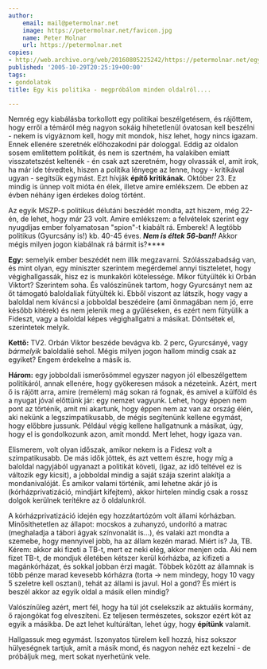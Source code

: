 ```yaml
---
author:
    email: mail@petermolnar.net
    image: https://petermolnar.net/favicon.jpg
    name: Peter Molnar
    url: https://petermolnar.net
copies:
- http://web.archive.org/web/20160805225242/https://petermolnar.net/egy-kis-politika-megprobalom-minden-oldalrol/
published: '2005-10-29T20:25:19+00:00'
tags:
- gondolatok
title: Egy kis politika - megpróbálom minden oldalról....

---
```


Nemrég egy kiabálásba torkollott egy politikai beszélgetésem, és
rájöttem, hogy erről a témáról még nagyon sokáig hihetetlenül óvatosan
kell beszélni - nekem is vigyáznom kell, hogy mit mondok, hisz lehet,
hogy nincs igazam. Ennek ellenére szeretnék előhozakodni pár dologgal.
Eddig az oldalon sosem említettem politikát, és nem is szertném, ha
valakiben emiatt visszatetszést keltenék - én csak azt szeretném, hogy
olvassák el, amit írok, ha már ide tévedtek, hiszen a politika lényege
az lenne, hogy - kritikával ugyan - segítsük egymást. Ezt hívják **építő
kritikának.** Október 23. Ez mindig is ünnep volt mióta én élek, illetve
amire emlékszem. De ebben az évben néhány igen érdekes dolog történt.

Az egyik MSZP-s politikus délutáni beszédét mondta, azt hiszem, még
22-én, de lehet, hogy már 23 volt. Amire emlékszem: a felvételek szerint
egy nyugdíjas ember folyamatosan "spion"-t kiabált rá. Emberek! A
legtöbb politikus (Gyurcsány is!) kb. 40-45 éves. ***Nem is éltek
56-ban!!*** Akkor mégis milyen jogon kiabálnak rá bármit is?\*\*\*\*

**Egy:** semelyik ember beszédét nem illik megzavarni. Szólásszabadság
van, és mint olyan, egy miniszter szerintem megérdemel annyi
tiszteletet, hogy végighallgassák, hisz ez is munkaköri kötelessége.
Mikor fütyülték ki Orbán Viktort? Szerintem soha. És valószínűnek
tartom, hogy Gyurcsányt nem az őt támogató baloldaliak fütyülték ki.
Ebből viszont az látszik, hogy vagy a baloldal nem kíváncsi a jobboldal
beszédeire (ami önmagában nem jó, erre később kitérek) és nem jelenik
meg a gyűléseken, és ezért nem fütyülik a Fideszt, vagy a baloldal képes
végighallgatni a másikat. Döntsétek el, szerintetek melyik.

**Kettő:** TV2. Orbán Viktor beszéde bevágva kb. 2 perc, Gyurcsányé,
vagy *bármelyik* baloldalié sehol. Mégis milyen jogon hallom mindig csak
az egyiket? Engem érdekelne a másik is.

**Három:** egy jobboldali ismerősömmel egyszer nagyon jól elbeszélgettem
politikáról, annak ellenére, hogy gyökeresen mások a nézeteink. Azért,
mert ő is rájött arra, amire (remélem) mág sokan rá fognak, és amivel a
külföld és a nyugat jóval előttünk jár: egy nemzet vagyunk. Lehet, hogy
éppen nem pont az történik, amit mi akartunk, hogy éppen nem az van az
ország élén, aki nekünk a legszimpatikusabb, de mégis segítenünk kellene
egymást, hogy előbbre jussunk. Például végig kellene hallgatnunk a
másikat, úgy, hogy el is gondolkozunk azon, amit mondd. Mert lehet, hogy
igaza van.

Elismerem, volt olyan időszak, amikor nekem is a Fidesz volt a
szimpatikusabb. De más idők jöttek, és azt vettem észre, hogy míg a
baloldal nagyjából ugyanazt a politikát követi, (igaz, az idő teltével
ez is változik egy kicsit), a jobboldal mindig a saját szája szerint
alakítja a mondanivalóját. És amikor valami történik, ami lehetne akár
jó is (kórházprivatizáció, mindjárt kifejtem), akkor hirtelen mindig
csak a rossz dolgok kerülnek terítékre az ő oldalunkról.

A kórházprivatizáció idején egy hozzátartózóm volt állami kórházban.
Minősíthetetlen az állapot: mocskos a zuhanyzó, undorító a matrac
(meghaladja a tábori ágyak színvonalát is...), és valaki azt mondta a
szemebe, hogy mennyivel jobb, ha az állam kezén marad. Miért is? Ja, TB.
Kérem: akkor aki fizeti a TB-t, mert ez neki elég, akkor menjen oda. Aki
nem fizet TB-t, de mondjuk életében kétszer kerül kórházba, az kifizeti
a magánkórházat, és sokkal jobban érzi magát. Többek között az államnak
is több pénze marad kevesebb kórházra (torta -\> nem mindegy, hogy 10
vagy 5 szeletre kell osztani), tehát az állami is javul. Hol a gond? És
miért is beszél akkor az egyik oldal a másik ellen mindig?

Valószínűleg azért, mert fél, hogy ha túl jót cselekszik az aktuális
kormány, ő rajongókat fog elveszíteni. Ez teljesen természetes, sokszor
ezért köt az egyik a másikba. De azt lehet kultúráltan, lehet úgy, hogy
**építünk** valamit.

Hallgassuk meg egymást. Iszonyatos türelem kell hozzá, hisz sokszor
hülyeségnek tartjuk, amit a másik mond, és nagyon nehéz ezt kezelni - de
próbáljuk meg, mert sokat nyerhetünk vele.

